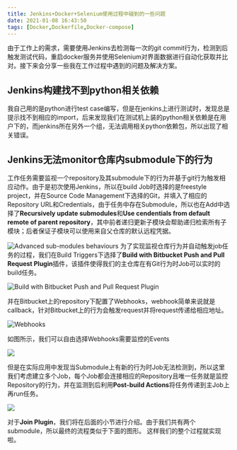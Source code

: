 ```yaml
---
title: Jenkins+Docker+Selenium使用过程中碰到的一些问题
date: 2021-01-08 16:43:50
tags: [Docker,Dockerfile,Docker-compose]
---
```


由于工作上的需求，需要使用Jenkins去检测每一次的git commit行为，检测到后触发测试代码，重启docker服务并使用Selenium对界面数据进行自动化获取并比对。接下来会分享一些我在工作过程中遇到的问题及解决方案。

## Jenkins构建找不到python相关依赖
我自己用的是python进行test case编写，但是在jenkins上进行测试时，发现总是提示找不到相应的import，后来发现我们在测试机上装的python相关依赖是在用户下的，而jenkins所在另外一个组，无法调用相关python依赖包，所以出现了相关错误。
## Jenkins无法monitor仓库内submodule下的行为
工作任务需要监视一个repository及其submodule下的行为并基于git行为触发相应动作。由于是初次使用Jenkins，所以在build Job时选择的是freestyle project，并在Source Code Management下选择的Git，并填入了相应的Repository URL和Credentials，由于任务中存在Submodule，所以也在Add中选择了**Recursively update submodules**和**Use cendentials from default remote of parent repository**，其中前者递归更新子模块会帮助递归检索所有子模块；后者保证子模块可以使用来自父仓库的默认远程凭据。

![Advanced sub-modules behaviours](advanced_submodules_behaviours.png)
为了实现监视仓库行为并自动触发job任务的过程，我们在Build Triggers下选择了**Build with Bitbucket Push and Pull Request Plugin**插件，该插件使得我们的主仓库在有Git行为时Job可以实时的build任务。

![Build with Bitbucket Push and Pull Request Plugin](Build_with_Bitbucket_Push_Pull_Request_Plugin.png)

并在Bitbucket上的repository下配置了Webhooks，webhook简单来说就是callback，针对Bitbucket上的行为会触发request并将request传递给相应地址。

![Webhooks](webhooks.png)

如图所示，我们可以自由选择Webhooks需要监控的Events

![](webhooks_generation.png)

但是在实际应用中发现当Submodule上有新的行为时Job无法检测到，所以这里我们考虑建立多个Job，每个Job都会连接相应的Repository且唯一任务就是监控Repository的行为，并在监测到后利用**Post-build Actions**将任务传递到主Job上再run任务。

![](post_build_actions.png)

对于**Join Plugin**，我们将在后面的小节进行介绍。由于我们共有两个submodule，所以最终的流程类似于下面的图形。
这样我们的整个过程就实现啦。